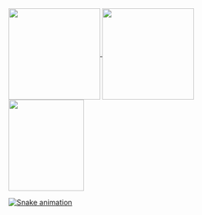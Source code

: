 <div>
  <a href="https://github.com/menesesdev">
  <img height="180em"   align="center" src="https://github-readme-stats.vercel.app/api?username=menesesdev&show_icons=true&theme=react&include_all_commits=true&count_private=true"/>
  <img height="180em"  align="center" src="https://github-readme-stats.vercel.app/api/top-langs/?username=menesesdev&layout=compact&langs_count=7&theme=react" />

  <img align="center" width="148" height="180" src="https://media1.tenor.com/images/68e8337fb4eb7e40645d832c64762a8b/tenor.gif?itemid=19443613">
</div>
 
![Snake animation](https://github.com/menesesdev/menesesdev/blob/output/github-contribution-grid-snake.svg)
 
